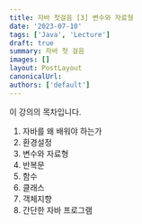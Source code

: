 ```yaml
---
title: 자바 첫걸음 [3] 변수와 자료형
date: '2023-07-10'
tags: ['Java', 'Lecture']
draft: true
summary: 자바 첫 걸음
images: []
layout: PostLayout
canonicalUrl:
authors: ['default']
---
```


이 강의의 목차입니다.

1. 자바를 왜 배워야 하는가
2. 환경설정
3. 변수와 자료형
4. 반복문
5. 함수
6. 클래스
7. 객체지향
8. 간단한 자바 프로그램

